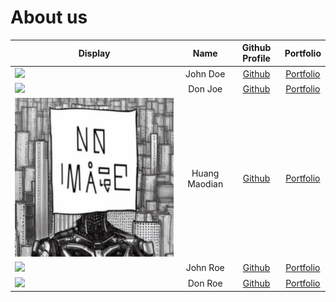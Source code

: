 # About us

Display |     Name      |            Github Profile            | Portfolio 
--------|:-------------:|:------------------------------------:|:---------:
![](https://via.placeholder.com/100.png?text=Photo) |   John Doe    |    [Github](https://github.com/)     | [Portfolio](docs/team/johndoe.md)
![](https://via.placeholder.com/100.png?text=Photo) |    Don Joe    |    [Github](https://github.com/)     | [Portfolio](docs/team/johndoe.md)
![](docs/pics/IMG_1918.PNG) | Huang Maodian | [Github](https://github.com/Geinzit) | [Portfolio](docs/team/heinzhuang.md)
![](https://via.placeholder.com/100.png?text=Photo) |   John Roe    |    [Github](https://github.com/)     | [Portfolio](docs/team/johndoe.md)
![](https://via.placeholder.com/100.png?text=Photo) |    Don Roe    |    [Github](https://github.com/)     | [Portfolio](docs/team/johndoe.md)
